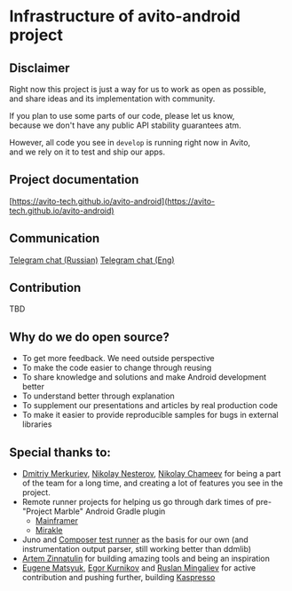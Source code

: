 # Infrastructure of avito-android project

## Disclaimer

Right now this project is just a way for us to work as open as possible,\
and share ideas and its implementation with community.

If you plan to use some parts of our code, please let us know, \
because we don't have any public API stability guarantees atm. 

However, all code you see in `develop` is running right now in Avito,\
and we rely on it to test and ship our apps.

## Project documentation

[https://avito-tech.github.io/avito-android](https://avito-tech.github.io/avito-android)

## Communication

[Telegram chat (Russian)](https://t.me/avito_android_opensource)
[Telegram chat (Eng)](https://t.me/avito_android_opensource_en)
## Contribution

TBD

## Why do we do open source?
   
- To get more feedback. We need outside perspective
- To make the code easier to change through reusing
- To share knowledge and solutions and make Android development better
- To understand better through explanation
- To supplement our presentations and articles by real production code
- To make it easier to provide reproducible samples for bugs in external libraries

## Special thanks to:

- [Dmitriy Merkuriev](https://github.com/dimorinny), [Nikolay Nesterov](https://github.com/nesterov-n), [Nikolay Chameev](https://github.com/lukaville) for being a part of the team for a long time, and creating a lot of features you see in the project.
- Remote runner projects for helping us go through dark times of pre-"Project Marble" Android Gradle plugin
  - [Mainframer](https://github.com/buildfoundation/mainframer)
  - [Mirakle](https://github.com/Instamotor-Labs/mirakle)
- Juno and [Composer test runner](https://github.com/gojuno/composer) as the basis for our own (and instrumentation output parser, still working better than ddmlib)
- [Artem Zinnatulin](https://github.com/artem-zinnatullin) for building amazing tools and being an inspiration
- [Eugene Matsyuk](https://github.com/matzuk), [Egor Kurnikov](https://github.com/eakurnikov) and [Ruslan Mingaliev](https://github.com/RuslanMingaliev) for active contribution and pushing further, building [Kaspresso](https://github.com/KasperskyLab/Kaspresso)
